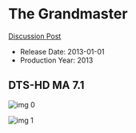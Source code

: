 # The Grandmaster

[Discussion Post](https://www.avsforum.com/threads/bass-eq-for-filtered-movies.2995212/post-57518824)

* Release Date: 2013-01-01
* Production Year: 2013

## DTS-HD MA 7.1

![img 0](https://i.imgur.com/GjBOGTD.jpg)

![img 1](https://i.imgur.com/CN2uWOB.jpg)

